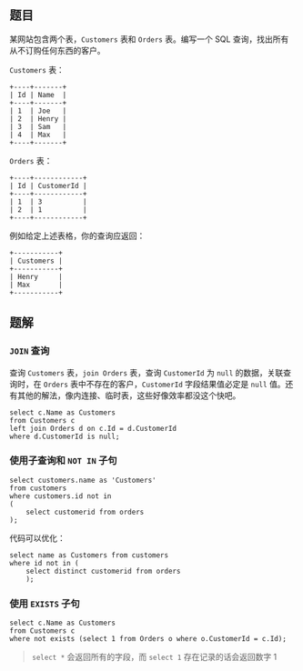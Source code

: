 ## 题目

某网站包含两个表，`Customers` 表和 `Orders` 表。编写一个 SQL 查询，找出所有从不订购任何东西的客户。

`Customers` 表：

```
+----+-------+
| Id | Name  |
+----+-------+
| 1  | Joe   |
| 2  | Henry |
| 3  | Sam   |
| 4  | Max   |
+----+-------+
```

`Orders` 表：

```
+----+------------+
| Id | CustomerId |
+----+------------+
| 1  | 3          |
| 2  | 1          |
+----+------------+
```

例如给定上述表格，你的查询应返回：

```
+-----------+
| Customers |
+-----------+
| Henry     |
| Max       |
+-----------+
```

## 题解

### `JOIN` 查询

查询 `Customers` 表，`join Orders` 表，查询 `CustomerId` 为 `null` 的数据，关联查询时，在 `Orders` 表中不存在的客户，`CustomerId` 字段结果值必定是 `null` 值。还有其他的解法，像内连接、临时表，这些好像效率都没这个快吧。

```mysql
select c.Name as Customers
from Customers c
left join Orders d on c.Id = d.CustomerId
where d.CustomerId is null;
```

### 使用子查询和 `NOT IN` 子句

```mysql
select customers.name as 'Customers'
from customers
where customers.id not in
(
    select customerid from orders
);
```

代码可以优化：

```mysql
select name as Customers from customers 
where id not in (
    select distinct customerid from orders
    );
```

### 使用 `EXISTS` 子句

```mysql
select c.Name as Customers 
from Customers c 
where not exists (select 1 from Orders o where o.CustomerId = c.Id);
```

> `select *` 会返回所有的字段，而 `select 1` 存在记录的话会返回数字 1
